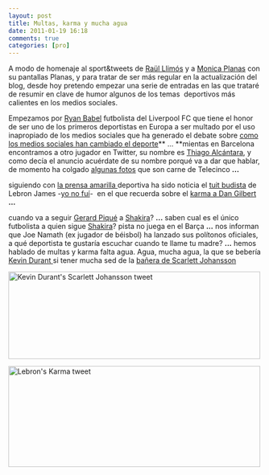 ```yaml
---
layout: post
title: Multas, karma y mucha agua
date: 2011-01-19 16:18
comments: true
categories: [pro]
---
```

A modo de homenaje al sport&tweets de <a href="https://twitter.com/airllimos">Raül Llimós</a> y a <a href="https://twitter.com/">Monica Planas</a> con su pantallas Planas, y para tratar de ser más regular en la actualización del blog, desde hoy pretendo empezar una serie de entradas en las que trataré de resumir en clave de humor algunos de los temas  deportivos más calientes en los medios sociales.

Empezamos por <a href="http://numballs.com">Ryan Babel</a> futbolista del Liverpool FC que tiene el honor de ser uno de los primeros deportistas en Europa a ser multado por el uso inapropiado de los medios sociales que ha generado el debate sobre <a href="http://www.bbc.co.uk/blogs/bendirs/2011/01/twitter_blog.html">como los medios sociales han cambiado el deporte</a>**<span> ...</span> **mientas en Barcelona encontramos a otro jugador en Twitter, su nombre es <a href="http://numballs.com">Thiago Alcántara</a>, y como decía el anuncio acuérdate de su nombre porqué va a dar que hablar, de momento ha colgado <a href="http://twitter.yfrog.com/gz8yerhj">algunas fotos</a> que son carne de Telecinco **...**

siguiendo con <a href="http://espn.go.com/blog/truehoop/post/_/id/23883/how-we-talk-about-lebron-james">la prensa amarilla </a>deportiva ha sido noticia el <a href="https://twitter.com/">tuit budista</a> de Lebron James -<a href="http://sports.espn.go.com/nba/truehoop/miamiheat/news/story?id=6016717&amp;campaign=rss&amp;source=ESPNHeadlines">yo no fuí</a>-  en el que recuerda sobre el <a href="http://deportes.univision.com/nba/article/2010-07-09/dueno-de-los-cavaliers-dan">karma a Dan Gilbert</a> **...**

cuando va a seguir <a href="http://numballs.com">Gerard Piqué</a> a <a href="https://twitter.com/">Shakira</a>? **...** saben cual es el único futbolista a quien sigue <a href="https://twitter.com/">Shakira</a>? pista no juega en el Barça **...** nos informan que Joe Namath (ex jugador de béisbol) ha lanzado sus polítonos oficiales, a qué deportista te gustaría escuchar cuando te llame tu madre? **...** hemos hablado de multas y karma falta agua. Agua, mucha agua, la que se bebería <a href="http://numballs.com">Kevin Durant </a>si tener mucha sed de la <a href="https://twitter.com/">bañera de Scarlett Johansson</a>

<a title="Kevin Durant's Scarlett Johansson tweet by socialmediasports, on Flickr" href="http://www.flickr.com/photos/42414566@N06/5369804829/"><img src="http://farm6.static.flickr.com/5045/5369804829_1042d688b5.jpg" alt="Kevin Durant's Scarlett Johansson tweet" width="500" height="174" /></a>

<a title="Lebron's Karma tweet by socialmediasports, on Flickr" href="http://www.flickr.com/photos/42414566@N06/5370411594/"><img src="http://farm6.static.flickr.com/5162/5370411594_1fb8bef640.jpg" alt="Lebron's Karma tweet" width="500" height="201" /></a>
